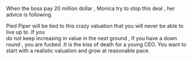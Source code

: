 When the boss pay 20 million dollar , Monica try to stop this deal , her advice is following. 

Pied Piper will be tied to this crazy valuation that you will never be able to live up to .If you \
do not keep increasing in value in the next ground , If you have a down round , you are fucked .It is the kiss of death for a young CEO. You want to start with a realistic valuation and grow at reasonable pace.


